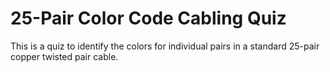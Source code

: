 # 25-Pair Color Code Cabling Quiz
This is a quiz to identify the colors for individual pairs in a standard 25-pair copper twisted pair cable.
